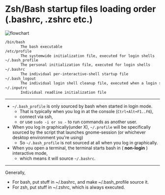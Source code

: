 
# Zsh/Bash startup files loading order (.bashrc, .zshrc etc.)

![flowchart](https://miro.medium.com/v2/resize:fit:640/0*ayRnVGxxm8l9MgFT.)

```bash
/bin/bash
       The bash executable
/etc/profile
       The systemwide initialization file, executed for login shells
~/.bash_profile
       The personal initialization file, executed for login shells
~/.bashrc
       The individual per-interactive-shell startup file
~/.bash_logout
       The individual login shell cleanup file, executed when a login shell exits
~/.inputrc
       Individual readline initialization file
```


------


- `~/.bash_profile` is only sourced by bash when started in login mode. 
    - That is typically when you log in at the console (`Ctrl+Alt+F1..F6`), 
    - connect via ssh, 
    - or use `sudo -i or su -` to run commands as another user.
- When you log in graphically(under X), `~/.profile` will be specifically sourced by the script that launches gnome-session (or whichever desktop environment you're using)
    - So `~/.bash_profile` is not sourced at all when you log in graphically.
- When you open a terminal, the terminal starts bash in ( **non-login** ) interactive mode, 
    - which means it will source `~/.bashrc`.

----


Generally,

- For bash, put stuff in ~/.bashrc, and make ~/.bash_profile source it.
- For zsh, put stuff in ~/.zshrc, which is always executed.
